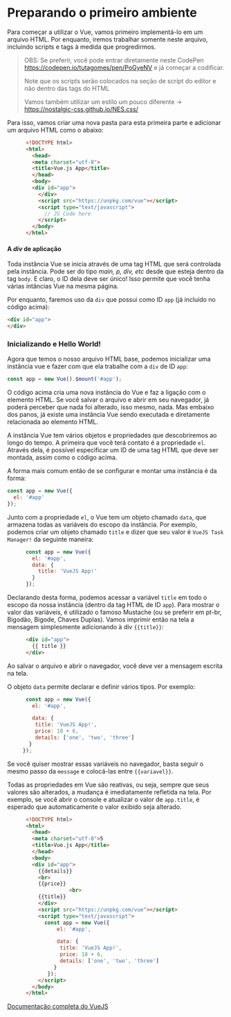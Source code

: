 # Preparando o primeiro ambiente

Para começar a utilizar o Vue, vamos primeiro implementá-lo em um arquivo HTML. Por enquanto, iremos trabalhar somente neste arquivo, incluindo scripts e tags à medida que progredirmos.

> OBS: Se preferir, você pode entrar diretamente neste CodePen https://codepen.io/tutagomes/pen/PoGyeNV e já começar a codificar.
>
> Note que os scripts serão colocados na seção de script do editor e não dentro das tags do HTML
>
> Vamos também utilizar um estilo um pouco diferente -> https://nostalgic-css.github.io/NES.css/

Para isso, vamos criar uma nova pasta para esta primeira parte e adicionar um arquivo HTML como o abaixo:

```html
      <!DOCTYPE html>
      <html>
        <head>
        <meta charset="utf-8">
        <title>Vue.js App</title>
        </head>
        <body>
        <div id="app">
          </div>
          <script src="https://unpkg.com/vue"></script>
          <script type="text/javascript">
            // JS Code here
          </script>
        </body>
      </html>
```



#### A *div* de aplicação

Toda instância Vue se inicia através de uma tag HTML que será controlada pela instância. Pode ser do tipo *main, p, div, etc* desde que esteja dentro da tag `body`. E claro, o ID dela deve ser único! Isso permite que você tenha várias intâncias Vue na mesma página.

Por enquanto, faremos uso da `div` que possui como ID `app` (já incluído no código acima): 

```html
<div id="app">
</div>
```



### Inicializando e Hello World!

Agora que temos o nosso arquivo HTML base, podemos inicializar uma instância vue e fazer com que ela trabalhe com a `div` de ID `app`:

```js
const app = new Vue().$mount('#app');
```

O código acima cria uma nova instância do Vue e faz a ligação com o elemento HTML. Se você salvar o arquivo e abrir em seu navegador, já poderá perceber que nada foi alterado, isso mesmo, nada. Mas embaixo dos panos, já existe uma instância Vue sendo executada e diretamente relacionada ao elemento HTML.

A instância Vue tem vários objetos e propriedades que descobriremos ao longo do tempo. A primeira que você terá contato é a propriedade `el`. Através dela, é possível especificar um ID de uma tag HTML que deve ser montada, assim como o código acima.

A forma mais comum então de se configurar e montar uma instância é da forma:

```js
const app = new Vue({
  el: '#app'
});
```

Junto com a propriedade `el`, o Vue tem um objeto chamado `data`, que armazena todas as variáveis do escopo da instância. Por exemplo, podemos criar um objeto chamado `title` e dizer que seu valor é `VueJS Task Manager!` da seguinte maneira:

```js
      const app = new Vue({
        el: '#app',
        data: {
          title: 'VueJS App!'
        }
      });
```

Declarando desta forma, podemos acessar a variável `title` em todo o escopo da nossa instância (dentro da tag HTML de ID `app`). Para mostrar o valor das variáveis, é utilizado o famoso Mustache (ou se preferir em pt-br, Bigodão, Bigode, Chaves Duplas). Vamos imprimir então na tela a mensagem simplesmente adicionando à div `{{title}}`:

```html
      <div id="app">
        {{ title }}
      </div>
```

Ao salvar o arquivo e abrir o navegador, você deve ver a mensagem escrita na tela.

O objeto `data` permite declarar e definir vários tipos. Por exemplo:

```js
      const app = new Vue({
        el: '#app',

        data: {
         title: 'VueJS App!',
         price: 18 + 6,
         details: ['one', 'two', 'three']
       }
     });
```

Se você quiser mostrar essas variáveis no navegador, basta seguir o mesmo passo da `message` e colocá-las entre `{{variavel}}`.

Todas as propriedades em Vue são reativas, ou seja, sempre que seus valores são alterados, a mudança é imediatamente refletida na tela. Por exemplo, se você abrir o console e atualizar o valor de `app.title`, é esperado que automaticamente o valor exibido seja alterado.

```html
      <!DOCTYPE html>
      <html>
        <head>
        <meta charset="utf-8">5
        <title>Vue.js App</title>
        </head>
        <body>
        <div id="app">
          {{details}}
          <br>
          {{price}}
					<br>
          {{title}}
          </div>
          <script src="https://unpkg.com/vue"></script>
          <script type="text/javascript">
            const app = new Vue({
                el: '#app',

                data: {
                 title: 'VueJS App!',
                 price: 18 + 6,
                 details: ['one', 'two', 'three']
               }
             });
          </script>
        </body>
      </html>
```



[Documentação completa do VueJS](https://vuejs.org/v2/guide/)
